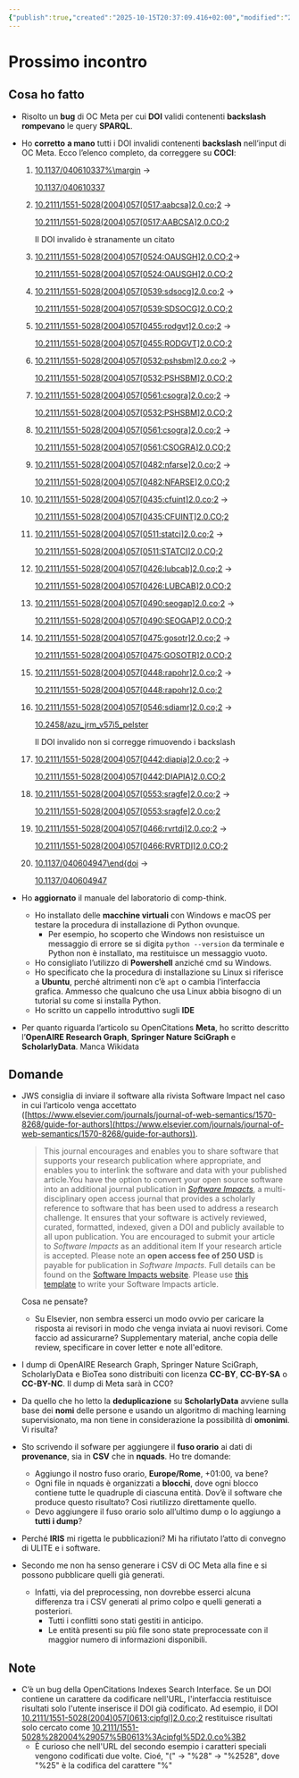 ```yaml
---
{"publish":true,"created":"2025-10-15T20:37:09.416+02:00","modified":"2025-10-15T19:37:25.000+02:00","cssclasses":""}
---
```



# Prossimo incontro

## Cosa ho fatto

- Risolto un **bug** di OC Meta per cui **DOI** validi contenenti **backslash** **rompevano** le query **SPARQL**.
- Ho **corretto** **a mano** tutti i DOI invalidi contenenti **backslash** nell’input di OC Meta. Ecco l’elenco completo, da correggere su **COCI**:
    1. [10.1137/040610337%\margin](https://opencitations.net/index/coci/api/v1/references/10.1137/040610337%25%5Cmargin) → 
        
        [10.1137/040610337](https://doi.org/10.1137/040610337)
        
    2. [10.2111/1551-5028(2004)057\[0517:aabcsa\]2.0.co;2](https://opencitations.net/index/coci/api/v1/citations/10.2111/1551-5028(2004)057%5C%5B0517:aabcsa%5C%5D2.0.co;2) → 
        
        [10.2111/1551-5028(2004)057[0517:AABCSA]2.0.CO;2](https://doi.org/10.2111/1551-5028(2004)057[0517:AABCSA]2.0.CO;2)
        
        Il DOI invalido è stranamente un citato
        
    3. [10.2111/1551-5028(2004)057\[0524:OAUSGH\]2.0.CO;2](https://opencitations.net/index/coci/api/v1/references/10.2111/1551-5028(2004)057%5C%5B0524:OAUSGH%5C%5D2.0.CO;2)→ 
        
        [10.2111/1551-5028(2004)057[0524:OAUSGH]2.0.CO;2](https://doi.org/10.2111/1551-5028(2004)057[0524:OAUSGH]2.0.CO;2)
        
    4. [10.2111/1551-5028(2004)057\[0539:sdsocg\]2.0.co;2](https://opencitations.net/index/coci/api/v1/references/10.2111/1551-5028(2004)057%5C%5B0539:sdsocg%5C%5D2.0.co;2) → 
        
        [10.2111/1551-5028(2004)057[0539:SDSOCG]2.0.CO;2](https://doi.org/10.2111/1551-5028(2004)057[0539:SDSOCG]2.0.CO;2)
        
    5. [10.2111/1551-5028(2004)057\[0455:rodgvt\]2.0.co;2](https://opencitations.net/index/coci/api/v1/references/10.2111/1551-5028(2004)057%5C%5B0455:rodgvt%5C%5D2.0.co;2) → 
        
        [10.2111/1551-5028(2004)057[0455:RODGVT]2.0.CO;2](https://doi.org/10.2111/1551-5028(2004)057[0455:RODGVT]2.0.CO;2)
        
    6. [10.2111/1551-5028(2004)057\[0532:pshsbm\]2.0.co;2](https://opencitations.net/index/coci/api/v1/references/10.2111/1551-5028(2004)057%5C%5B0532:pshsbm%5C%5D2.0.co;2) → 
        
        [10.2111/1551-5028(2004)057[0532:PSHSBM]2.0.CO;2](https://doi.org/10.2111/1551-5028(2004)057[0532:PSHSBM]2.0.CO;2)
        
    7. [10.2111/1551-5028(2004)057\[0561:csogra\]2.0.co;2](https://opencitations.net/index/coci/api/v1/references/10.2111/1551-5028(2004)057%5C%5B0561:csogra%5C%5D2.0.co;2) → 
        
        [10.2111/1551-5028(2004)057[0532:PSHSBM]2.0.CO;2](https://doi.org/10.2111/1551-5028(2004)057[0532:PSHSBM]2.0.CO;2)
        
    8. [10.2111/1551-5028(2004)057\[0561:csogra\]2.0.co;2](https://opencitations.net/index/coci/api/v1/references/10.2111/1551-5028(2004)057%5C%5B0561:csogra%5C%5D2.0.co;2) → 
        
        [10.2111/1551-5028(2004)057[0561:CSOGRA]2.0.CO;2](https://doi.org/10.2111/1551-5028(2004)057[0561:CSOGRA]2.0.CO;2)
        
    9. [10.2111/1551-5028(2004)057\[0482:nfarse\]2.0.co;2](https://opencitations.net/index/coci/api/v1/references/10.2111/1551-5028(2004)057%5C%5B0482:nfarse%5C%5D2.0.co;2) → 
        
        [10.2111/1551-5028(2004)057[0482:NFARSE]2.0.CO;2](https://doi.org/10.2111/1551-5028(2004)057[0482:NFARSE]2.0.CO;2)
        
    10. [10.2111/1551-5028(2004)057\[0435:cfuint\]2.0.co;2](https://opencitations.net/index/coci/api/v1/references/10.2111/1551-5028(2004)057%5C%5B0435:cfuint%5C%5D2.0.co;2) → 
        
        [10.2111/1551-5028(2004)057[0435:CFUINT]2.0.CO;2](https://doi.org/10.2111/1551-5028(2004)057[0435:CFUINT]2.0.CO;2)
        
    11. [10.2111/1551-5028(2004)057\[0511:statci\]2.0.co;2](https://opencitations.net/index/coci/api/v1/references/10.2111/1551-5028(2004)057%5C%5B0511:statci%5C%5D2.0.co;2) → 
        
        [10.2111/1551-5028(2004)057[0511:STATCI]2.0.CO;2](https://doi.org/10.2111/1551-5028(2004)057[0511:STATCI]2.0.CO;2)
        
    12. [10.2111/1551-5028(2004)057\[0426:lubcab\]2.0.co;2](https://opencitations.net/index/coci/api/v1/references/10.2111/1551-5028(2004)057%5C%5B0426:lubcab%5C%5D2.0.co;2) → 
        
        [10.2111/1551-5028(2004)057[0426:LUBCAB]2.0.CO;2](https://doi.org/10.2111/1551-5028(2004)057[0426:LUBCAB]2.0.CO;2)
        
    13. [10.2111/1551-5028(2004)057\[0490:seogap\]2.0.co;2](https://opencitations.net/index/coci/api/v1/references/10.2111/1551-5028(2004)057%5C%5B0490:seogap%5C%5D2.0.co;2) → 
        
        [10.2111/1551-5028(2004)057[0490:SEOGAP]2.0.CO;2](https://doi.org/10.2111/1551-5028(2004)057[0490:SEOGAP]2.0.CO;2)
        
    14. [10.2111/1551-5028(2004)057\[0475:gosotr\]2.0.co;2](https://opencitations.net/index/coci/api/v1/references/10.2111/1551-5028(2004)057%5C%5B0475:gosotr%5C%5D2.0.co;2) → 
        
        [10.2111/1551-5028(2004)057[0475:GOSOTR]2.0.CO;2](https://doi.org/10.2111/1551-5028(2004)057[0475:GOSOTR]2.0.CO;2)
        
    15. [10.2111/1551-5028(2004)057\[0448:rapohr\]2.0.co;2](https://opencitations.net/index/coci/api/v1/references/10.2111/1551-5028(2004)057%5C%5B0448:rapohr%5C%5D2.0.co;2) → 
        
        [10.2111/1551-5028(2004)057[0448:rapohr]2.0.co;2](https://doi.org/10.2111/1551-5028(2004)057%5B0448:rapohr%5D2.0.co;2)
        
    16. [10.2111/1551-5028(2004)057\[0546:sdiamr\]2.0.co;2](https://opencitations.net/index/coci/api/v1/references/10.2111/1551-5028(2004)057%5C%5B0546:sdiamr%5C%5D2.0.co;2) → 
        
        [10.2458/azu_jrm_v57i5_pelster](https://doi.org/10.2458/azu_jrm_v57i5_pelster)
        
        Il DOI invalido non si corregge rimuovendo i backslash
        
    17. [10.2111/1551-5028(2004)057\[0442:diapia\]2.0.co;2](https://opencitations.net/index/coci/api/v1/references/10.2111/1551-5028(2004)057%5C%5B0442:diapia%5C%5D2.0.co;2) → 
        
        [10.2111/1551-5028(2004)057[0442:DIAPIA]2.0.CO;2](https://doi.org/10.2111/1551-5028(2004)057[0442:DIAPIA]2.0.CO;2)
        
    18. [10.2111/1551-5028(2004)057\[0553:sragfe\]2.0.co;2](https://opencitations.net/index/coci/api/v1/references/10.2111/1551-5028(2004)057%5C%5B0553:sragfe%5C%5D2.0.co;2) → 
        
        [10.2111/1551-5028(2004)057[0553:sragfe]2.0.co;2](https://doi.org/10.2111/1551-5028(2004)057%5B0553:sragfe%5D2.0.co;2)
        
    19. [10.2111/1551-5028(2004)057\[0466:rvrtdi\]2.0.co;2](https://opencitations.net/index/coci/api/v1/references/10.2111/1551-5028(2004)057%5C%5B0466:rvrtdi%5C%5D2.0.co;2) → 
        
        [10.2111/1551-5028(2004)057[0466:RVRTDI]2.0.CO;2](https://doi.org/10.2111/1551-5028(2004)057[0466:RVRTDI]2.0.CO;2)
        
    20. [10.1137/040604947\end{doi](https://opencitations.net/index/coci/api/v1/references/10.1137/040604947%5Cend%7Bdoi) →
        
        [10.1137/040604947](https://doi.org/10.1137/040604947)
        
- Ho **aggiornato** il manuale del laboratorio di comp-think.
    - Ho installato delle **macchine virtuali** con Windows e macOS per testare la procedura di installazione di Python ovunque.
        - Per esempio, ho scoperto che Windows non resistuisce un messaggio di errore se si digita `python --version` da terminale e Python non è installato, ma restituisce un messaggio vuoto.
    - Ho consigliato l’utilizzo di **Powershell** anziché cmd su Windows.
    - Ho specificato che la procedura di installazione su Linux si riferisce a **Ubuntu**, perché altrimenti non c’è `apt` o cambia l’interfaccia grafica. Ammesso che qualcuno che usa Linux abbia bisogno di un tutorial su come si installa Python.
    - Ho scritto un cappello introduttivo sugli **IDE**
- Per quanto riguarda l’articolo su OpenCitations **Meta**, ho scritto descritto l’**OpenAIRE Research Graph**, **Springer Nature SciGraph** e **ScholarlyData**. Manca Wikidata

## Domande

- JWS consiglia di inviare il software alla rivista Software Impact nel caso in cui l’articolo venga accettato ([https://www.elsevier.com/journals/journal-of-web-semantics/1570-8268/guide-for-authors](https://www.elsevier.com/journals/journal-of-web-semantics/1570-8268/guide-for-authors)).
    
    > This journal encourages and enables you to share software that supports your research publication where appropriate, and enables you to interlink the software and data with your published article.You have the option to convert your open source software into an additional journal publication in [*Software Impacts*](https://www.journals.elsevier.com/software-impacts), a multi-disciplinary open access journal that provides a scholarly reference to software that has been used to address a research challenge. It ensures that your software is actively reviewed, curated, formatted, indexed, given a DOI and publicly available to all upon publication. You are encouraged to submit your article to *Software Impacts* as an additional item If your research article is accepted. Please note an **open access fee of 250 USD** is payable for publication in *Software Impacts*. Full details can be found on the [Software Impacts website](https://www.elsevier.com/journals/software-impacts/2665-9638/guide-for-authors). Please use [this template](https://www.elsevier.com/__data/promis_misc/SIMPAC_OSP_Template.docx) to write your Software Impacts article.
    > 
    
    Cosa ne pensate?
    
    - Su Elsevier, non sembra esserci un modo ovvio per caricare la risposta ai revisori in modo che venga inviata ai nuovi revisori. Come faccio ad assicurarne? Supplementary material, anche copia delle review, specificare in cover letter e note all'editore.
- I dump di OpenAIRE Research Graph, Springer Nature SciGraph, ScholarlyData e BioTea sono  distribuiti con licenza **CC-BY**, **CC-BY-SA** o **CC-BY-NC**. Il dump di Meta sarà in CC0?
- Da quello che ho letto la **deduplicazione** su **ScholarlyData** avviene sulla base dei **nomi** delle persone e usando un algoritmo di maching learning supervisionato, ma non tiene in considerazione la possibilità di **omonimi**. Vi risulta?
- Sto scrivendo il sofware per aggiungere il **fuso orario** ai dati di **provenance**, sia in **CSV** che in **nquads**. Ho tre domande:
    - Aggiungo il nostro fuso orario, **Europe/Rome**, +01:00, va bene?
    - Ogni file in nquads è organizzati a **blocchi**, dove ogni blocco contiene tutte le quadruple di ciascuna entità. Dov’è il software che produce questo risultato? Così riutilizzo direttamente quello.
    - Devo aggiungere il fuso orario solo all’ultimo dump o lo aggiungo a **tutti i dump**?
- Perché **IRIS** mi rigetta le pubblicazioni? Mi ha rifiutato l’atto di convegno di ULITE e i software.
- Secondo me non ha senso generare i CSV di OC Meta alla fine e si possono pubblicare quelli già generati.
    - Infatti, via del preprocessing, non dovrebbe esserci alcuna differenza tra i CSV generati al primo colpo e quelli generati a posteriori.
        - Tutti i conflitti sono stati gestiti in anticipo.
        - Le entità presenti su più file sono state preprocessate con il maggior numero di informazioni disponibili.

## Note

- C’è un bug della OpenCitations Indexes Search Interface. Se un DOI contiene un carattere da codificare nell'URL, l'interfaccia restituisce risultati solo l'utente inserisce il DOI già codificato. Ad esempio, il DOI [10.2111/1551-5028(2004)057[0613:cipfgl]2.0.co;2](https://opencitations.net/index/search?text=10.2111%2F1551-5028%282004%29057%5B0613%3Acipfgl%5D2.0.co%3B2&rule=citingdoi) restituisce risultati solo cercato come [10.2111/1551-5028%282004%29057%5B0613%3Acipfgl%5D2.0.co%3B2](https://opencitations.net/index/search?text=10.2111%2F1551-5028%25282004%2529057%255B0613%253Acipfgl%255D2.0.co%253B2&rule=citingdoi)
    - È curioso che nell'URL del secondo esempio i caratteri speciali vengono codificati due volte. Cioé, "(" -> "%28" -> "%2528", dove "%25" è la codifica del carattere "%"